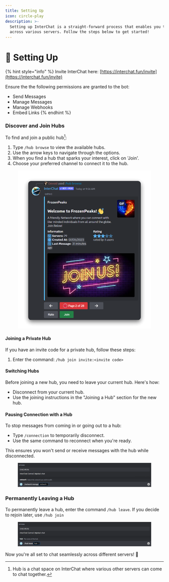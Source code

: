 ```yaml
---
title: Setting Up
icon: circle-play
description: >-
  Setting up InterChat is a straight-forward process that enables you to chat
  across various servers. Follow the steps below to get started!
---
```


# 🚀 Setting Up



{% hint style="info" %}
Invite InterChat here: [https://interchat.fun/invite](https://interchat.fun/invite)

Ensure the the following permissions are granted to the bot:

* Send Messages
* Manage Messages
* Manage Webhooks
* Embed Links
{% endhint %}

### Discover and Join Hubs

To find and join a public hub[^1]:

1. Type `/hub browse` to view the available hubs.
2. Use the arrow keys to navigate through the options.
3. When you find a hub that sparks your interest, click on 'Join'.
4. Choose your preferred channel to connect it to the hub.

<figure><img src="images/browse.png" alt=""><figcaption></figcaption></figure>

#### Joining a Private Hub

If you have an invite code for a private hub, follow these steps:

1. Enter the command: `/hub join invite:<invite code>`

#### Switching Hubs

Before joining a new hub, you need to leave your current hub. Here's how:

* Disconnect from your current hub.
* Use the joining instructions in the "Joining a Hub" section for the new hub.

#### Pausing Connection with a Hub

To stop messages from coming in or going out to a hub:

* Type `/connection` to temporarily disconnect.
* Use the same command to reconnect when you're ready.

This ensures you won't send or receive messages with the hub while disconnected.

<figure><img src="images/NetworkManage.png" alt=""><figcaption></figcaption></figure>

### Permanently Leaving a Hub

To permanently leave a hub, enter the command `/hub leave`. If you decide to rejoin later, use `/hub join`

<figure><img src="images/HubLeave.png" alt=""><figcaption></figcaption></figure>

Now you're all set to chat seamlessly across different servers! 🚀

[^1]: Hub is a chat space on InterChat where various other servers can come to chat together.
